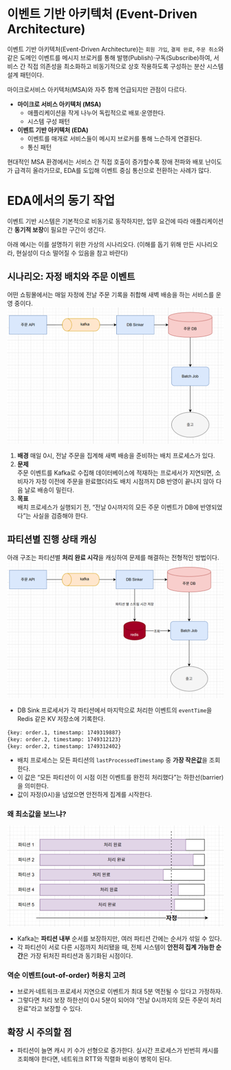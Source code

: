 # 이벤트 기반 아키텍처 (Event-Driven Architecture)
이벤트 기반 아키텍처(Event-Driven Architecture)는 `회원 가입`, `결제 완료`, `주문 취소`와 같은 도메인 이벤트를 메시지 브로커를 통해 발행(Publish)·구독(Subscribe)하여, 서비스 간 직접 의존성을 최소화하고 비동기적으로 상호 작용하도록 구성하는 분산 시스템 설계 패턴이다.

마이크로서비스 아키텍처(MSA)와 자주 함께 언급되지만 관점이 다르다.

- **마이크로 서비스 아키텍처 (MSA)**
	- 애플리케이션을 작게 나누어 독립적으로 배포·운영한다.
	- 시스템 구성 패턴
- **이벤트 기반 아키텍처 (EDA)**
	- 이벤트를 매개로 서비스들이 메시지 브로커를 통해 느슨하게 연결된다.
	- 통신 패턴

현대적인 MSA 환경에서는 서비스 간 직접 호출이 증가할수록 장애 전파와 배포 난이도가 급격히 올라가므로, EDA를 도입해 이벤트 중심 통신으로 전환하는 사례가 많다.

# EDA에서의 동기 작업
이벤트 기반 시스템은 기본적으로 비동기로 동작하지만, 업무 요건에 따라 애플리케이션 간 **동기적 보장**이 필요한 구간이 생긴다. 

아래 예시는 이를 설명하기 위한 가상의 시나리오다.
(이해를 돕기 위해 만든 시나리오라, 현실성이 다소 떨어질 수 있음을 참고 바란다)

## 시나리오: 자정 배치와 주문 이벤트
어떤 쇼핑몰에서는 매일 자정에 전날 주문 기록을 취합해 새벽 배송을 하는 서비스를 운영 중이다.
![](resources/Pasted%20image%2020250608034553.png)

1. **배경**
    매일 0시, 전날 주문을 집계해 새벽 배송을 준비하는 배치 프로세스가 있다.
2. **문제**  
    주문 이벤트를 Kafka로 수집해 데이터베이스에 적재하는 프로세서가 지연되면, 소비자가 자정 이전에 주문을 완료했더라도 배치 시점까지 DB 반영이 끝나지 않아 다음 날로 배송이 밀린다.
3. **목표**  
	배치 프로세스가 실행되기 전, “전날 0시까지의 모든 주문 이벤트가 DB에 반영되었다”는 사실을 검증해야 한다.

## 파티션별 진행 상태 캐싱
아래 구조는 파티션별 **처리 완료 시각**을 캐싱하여 문제를 해결하는 전형적인 방법이다.
![](resources/Pasted%20image%2020250608034536.png)

- DB Sink 프로세서가 각 파티션에서 마지막으로 처리한 이벤트의 `eventTime`을 Redis 같은 KV 저장소에 기록한다.
```
{key: order.1, timestamp: 1749319887}
{key: order.2, timestamp: 1749312123}
{key: order.2, timestamp: 1749312402}
```
- 배치 프로세스는 모든 파티션의 `lastProcessedTimestamp` 중 **가장 작은값**을 조회한다.
- 이 값은 “모든 파티션이 이 시점 이전 이벤트를 완전히 처리했다”는 하한선(barrier)을 의미한다.
- 값이 자정(0시)을 넘었으면 안전하게 집계를 시작한다.

### 왜 최소값을 보느냐?
![](resources/Pasted%20image%2020250608031320.png)
- Kafka는 **파티션 내부** 순서를 보장하지만, 여러 파티션 간에는 순서가 섞일 수 있다.
- 각 파티션이 서로 다른 시점까지 처리됐을 때, 전체 시스템이 **안전히 집계 가능한 순간**은 가장 뒤처진 파티션과 동기화된 시점이다.

### 역순 이벤트(out-of-order) 허용치 고려
- 브로커·네트워크·프로세서 지연으로 이벤트가 최대 5분 역전될 수 있다고 가정하자.
- 그렇다면 처리 보장 하한선이 0시 5분이 되어야 “전날 0시까지의 모든 주문이 처리 완료”라고 보장할 수 있다.

## 확장 시 주의할 점

- 파티션이 늘면 캐시 키 수가 선형으로 증가한다. 실시간 프로세스가 빈번히 캐시를 조회해야 한다면, 네트워크 RTT와 직렬화 비용이 병목이 된다.